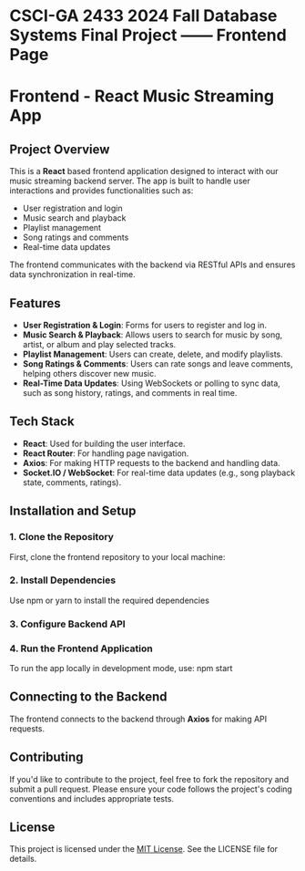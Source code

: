 # CSCI-GA 2433 2024 Fall Database Systems Final Project —— Frontend Page

# Frontend - React Music Streaming App

## Project Overview
This is a **React** based frontend application designed to interact with our music streaming backend server. The app is built to handle user interactions and provides functionalities such as:

- User registration and login
- Music search and playback
- Playlist management
- Song ratings and comments
- Real-time data updates

The frontend communicates with the backend via RESTful APIs and ensures data synchronization in real-time.

## Features

- **User Registration & Login**: Forms for users to register and log in.
- **Music Search & Playback**: Allows users to search for music by song, artist, or album and play selected tracks.
- **Playlist Management**: Users can create, delete, and modify playlists.
- **Song Ratings & Comments**: Users can rate songs and leave comments, helping others discover new music.
- **Real-Time Data Updates**: Using WebSockets or polling to sync data, such as song history, ratings, and comments in real time.

## Tech Stack

- **React**: Used for building the user interface.
- **React Router**: For handling page navigation.
- **Axios**: For making HTTP requests to the backend and handling data.
- **Socket.IO / WebSocket**: For real-time data updates (e.g., song playback state, comments, ratings).

## Installation and Setup

### 1. Clone the Repository

First, clone the frontend repository to your local machine:

### 2. Install Dependencies

Use npm or yarn to install the required dependencies

### 3. Configure Backend API

### 4. Run the Frontend Application

To run the app locally in development mode, use:
    npm start

## Connecting to the Backend

The frontend connects to the backend through **Axios** for making API requests.

## Contributing

If you'd like to contribute to the project, feel free to fork the repository and submit a pull request. Please ensure your code follows the project's coding conventions and includes appropriate tests.

## License

This project is licensed under the [MIT License](LICENSE). See the LICENSE file for details.
